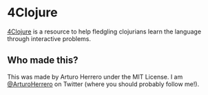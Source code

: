 # 4Clojure

[4Clojure][1] is a resource to help fledgling clojurians learn the language
through interactive problems.


## Who made this?

This was made by Arturo Herrero under the MIT License. I am [@ArturoHerrero][2]
on Twitter (where you should probably follow me!).


[1]: https://www.4clojure.com/
[2]: https://twitter.com/ArturoHerrero
